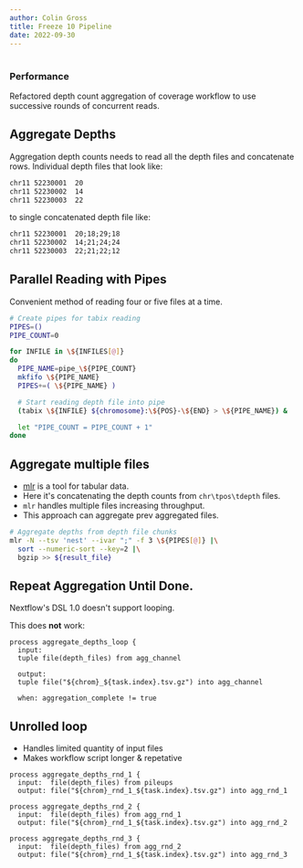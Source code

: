 ```yaml
---
author: Colin Gross
title: Freeze 10 Pipeline
date: 2022-09-30
---
```


#
<h3>Performance</h3>
Refactored depth count aggregation of coverage workflow to use successive rounds of concurrent reads.

## Aggregate Depths
Aggregation depth counts needs to read all the depth files and concatenate rows.
Individual depth files that look like:
```txt
chr11 52230001  20
chr11 52230002  14
chr11 52230003  22
```
to single concatenated depth file like:
```txt
chr11 52230001  20;18;29;18
chr11 52230002  14;21;24;24 
chr11 52230003  22;21;22;12
```

## Parallel Reading with Pipes
Convenient method of reading four or five files at a time.
```sh
# Create pipes for tabix reading
PIPES=()
PIPE_COUNT=0

for INFILE in \${INFILES[@]}
do
  PIPE_NAME=pipe_\${PIPE_COUNT}
  mkfifo \${PIPE_NAME}
  PIPES+=( \${PIPE_NAME} )

  # Start reading depth file into pipe
  (tabix \${INFILE} ${chromosome}:\${POS}-\${END} > \${PIPE_NAME}) &

  let "PIPE_COUNT = PIPE_COUNT + 1"
done
```

## Aggregate multiple files
- [mlr](https://github.com/johnkerl/miller) is a tool for tabular data.
- Here it's concatenating the depth counts from `chr\tpos\tdepth` files.
- `mlr` handles multiple files increasing throughput.
- This approach can aggregate prev aggregated files.

```sh
# Aggregate depths from depth file chunks
mlr -N --tsv 'nest' --ivar ";" -f 3 \${PIPES[@]} |\
  sort --numeric-sort --key=2 |\
  bgzip >> ${result_file}
```

## Repeat Aggregation Until Done.
Nextflow's DSL 1.0 doesn't support looping.

This does **not** work:
```
process aggregate_depths_loop {
  input:
  tuple file(depth_files) from agg_channel

  output:
  tuple file("${chrom}_${task.index}.tsv.gz") into agg_channel

  when: aggregation_complete != true
```

## Unrolled loop
- Handles limited quantity of input files
- Makes workflow script longer & repetative

```
process aggregate_depths_rnd_1 {
  input:  file(depth_files) from pileups
  output: file("${chrom}_rnd_1_${task.index}.tsv.gz") into agg_rnd_1

process aggregate_depths_rnd_2 {
  input:  file(depth_files) from agg_rnd_1
  output: file("${chrom}_rnd_1_${task.index}.tsv.gz") into agg_rnd_2

process aggregate_depths_rnd_3 {
  input:  file(depth_files) from agg_rnd_2
  output: file("${chrom}_rnd_1_${task.index}.tsv.gz") into agg_rnd_3
```
